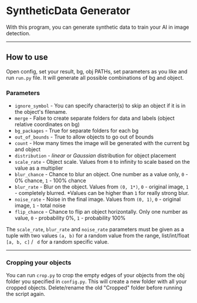 # SyntheticData Generator

With this program, you can generate synthetic data to train your AI in image detection.

---

## How to use

Open config, set your result, bg, obj PATHs, set parameters as you like and run `run.py` file. It will generate all possible combinations of bg and object.

### Parameters

* `ignore_symbol` - You can specify character(s) to skip an object if it is in the object's filename.
* `merge` - False to create separate folders for data and labels (object relative coordinates on bg)
* `bg_packages` - True for separate folders for each bg
* `out_of_bounds` - True to allow objects to go out of bounds
* `count` - How many times the image will be generated with the current bg and object
* `distribution` - *linear* or *Gaussian* distribution for object placement
* `scale_rate` - Object scale. Values from `0` to infinity to scale based on the value as a multiplier
* `blur_chance` - Chance to blur an object. One number as a value only, `0` - 0% chance, `1` - 100% chance
* `blur_rate` - Blur on the object. Values from `(0, 1*)`, `0` - original image, `1` - completely blurred. *Values can be higher than `1` for really strong blur.
* `noise_rate` - Noise in the final image. Values from `(0, 1)`, `0` - original image, `1` - total noise
* `flip_chance` - Chance to flip an object horizontally. Only one number as value, `0` - probability 0%, `1` - probability 100%

The `scale_rate`, `blur_rate` and `noise_rate` parameters must be given as a tuple with two values `(a, b)` for a random value from the range, list/int/float `[a, b, c]` / ` d` for a random specific value.

---

### Cropping your objects

You can run `crop.py` to crop the empty edges of your objects from the obj folder you specified in `config.py`. This will create a new folder with all your cropped objects. Delete/rename the old "Cropped" folder before running the script again.
